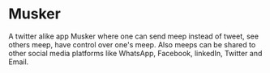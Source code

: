 # Musker

A twitter alike app Musker where one can send meep instead of tweet, see others meep, have control over one's meep. 
Also meeps can be shared to other social media platforms like WhatsApp, Facebook, linkedIn, Twitter and Email.

